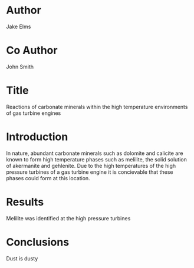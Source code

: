 # Author
Jake Elms
# Co Author
John Smith
# Title
Reactions of carbonate minerals within the high temperature environments of gas turbine engines
# Introduction
In nature, abundant carbonate minerals such as dolomite and calicite are known to form high temperature phases such as melilite, the solid solution of akermanite and gehlenite. Due to the high temperatures of the high pressure turbines of a gas turbine engine it is concievable that these phases could form at this location. 
# Results
Melilite was identified at the high pressure turbines
# Conclusions
Dust is dusty

